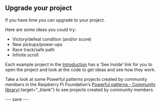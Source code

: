## Upgrade your project

If you have time you can upgrade to your project. 

Here are some ideas you could try:
 - Victory/defeat condition (and/or score)
 - New pickups/power-ups
 - Race track/safe path
 - Infinite scroll

Each example project in the [Introduction](.) has a ‘See Inside’ link for you to open the project and look at the code to get ideas and see how they work.

Take a look at some Powerful patterns projects created by community members in the Raspberry Pi Foundation’s [Powerful patterns - Community library](https://wke.lt/w/s/KobNfx){:target="_blank"} to see projects created by community members.

--- save ---


